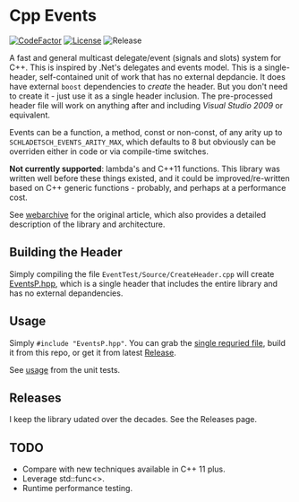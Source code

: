 # Cpp Events

[![CodeFactor](https://www.codefactor.io/repository/github/cschladetsch/CppEvents/badge)](https://www.codefactor.io/repository/github/cschladetsch/CppEvents)
[![License](https://img.shields.io/github/license/cschladetsch/CppEvents.svg?label=License&maxAge=86400)](./LICENSE.txt)
![Release](https://img.shields.io/github/release/cschladetsch/CppEvents.svg?label=Release&maxAge=60)

A fast and general multicast delegate/event (signals and slots) system for C++. This is inspired by .Net's delegates and events model. This is a single-header, self-contained unit of work that has no external depdancie. It does have external `boost` dependencies to *create* the header. But you don't need to create it - just use it as a single header inclusion. The pre-processed header file will work on anything after and including *Visual Studio 2009* or equivalent.

Events can be a function, a method, const or non-const, of any arity up to `SCHLADETSCH_EVENTS_ARITY_MAX`, which defaults to 8 but obviously can be overriden either in code or via compile-time switches.

**Not currently supported**: lambda's and C\+\+11 functions. This library was written well before these things existed, and it could be improved/re-written based on C++ generic functions - probably, and perhaps at a performance cost.

See [webarchive](http://web.archive.org/web/20140719090331/http://www.altdev.co/2011/10/30/c-events/) for the original article, which also 
provides a detailed description of the library and architecture.

## Building the Header
Simply compiling the file `EventTest/Source/CreateHeader.cpp` will create [EventsP.hpp](https://github.com/cschladetsch/CppEvents/blob/master/EventsP.hpp), which is a single header that includes the entire library and has no external depandencies.

## Usage
Simply `#include "EventsP.hpp"`. You can grab the [single requried file](https://github.com/cschladetsch/CppEvents/blob/master/EventsP.hpp), build it from this repo, or get it from latest [Release](https://github.com/cschladetsch/CppEvents/releases/tag/v2.6).

See [usage](EventTest/EventTest.cpp) from the unit tests.

## Releases
I keep the library udated over the decades. See the Releases page.

## TODO
* Compare with new techniques available in C++ 11 plus.
* Leverage std::func<>.
* Runtime performance testing.
